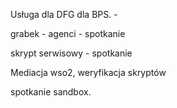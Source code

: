 Usługa dla DFG dla BPS. -

grabek - agenci - spotkanie

skrypt serwisowy - spotkanie

Mediacja wso2, weryfikacja skryptów

spotkanie sandbox.